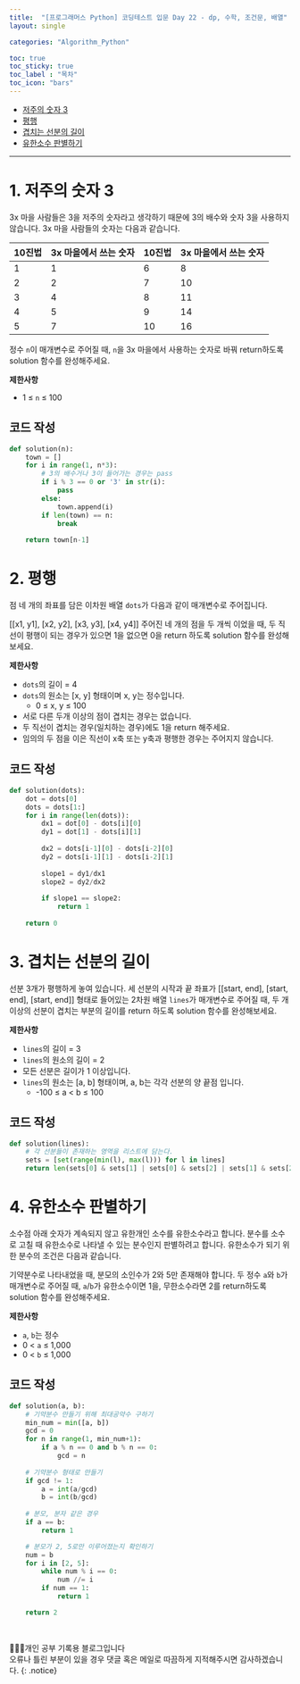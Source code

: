 ```yaml
---
title:  "[프로그래머스 Python] 코딩테스트 입문 Day 22 - dp, 수학, 조건문, 배열"
layout: single

categories: "Algorithm_Python"

toc: true
toc_sticky: true
toc_label : "목차"
toc_icon: "bars"
---
```


- [저주의 숫자 3](https://school.programmers.co.kr/learn/courses/30/lessons/120871)
- [평행](https://school.programmers.co.kr/learn/courses/30/lessons/120875)
- [겹치는 선분의 길이](https://school.programmers.co.kr/learn/courses/30/lessons/120876)
- [유한소수 판별하기](https://school.programmers.co.kr/learn/courses/30/lessons/120878)

***

# <span class="half_HL">1. 저주의 숫자 3</span>
3x 마을 사람들은 3을 저주의 숫자라고 생각하기 때문에 3의 배수와 숫자 3을 사용하지 않습니다. 3x 마을 사람들의 숫자는 다음과 같습니다.

|10진법|	3x 마을에서 쓰는 숫자|	10진법|	3x 마을에서 쓰는 숫자|
|:----|:-------------------|:------|:-----------------|
|1|	1|	6|	8|
|2|	2|	7|	10|
|3|	4|	8|	11|
|4|	5|	9|	14|
|5|	7|	10|	16|

정수 ```n```이 매개변수로 주어질 때, ```n```을 3x 마을에서 사용하는 숫자로 바꿔 return하도록 solution 함수를 완성해주세요.

**제한사항**
- 1 ≤ ```n``` ≤ 100

## 코드 작성
```python
def solution(n):
    town = []
    for i in range(1, n*3):
        # 3의 배수거나 3이 들어가는 경우는 pass
        if i % 3 == 0 or '3' in str(i):
            pass
        else:
            town.append(i)
        if len(town) == n:
            break
      
    return town[n-1]
```

# <span class="half_HL">2. 평행</span>
점 네 개의 좌표를 담은 이차원 배열 ```dots```가 다음과 같이 매개변수로 주어집니다.

[[x1, y1], [x2, y2], [x3, y3], [x4, y4]]
주어진 네 개의 점을 두 개씩 이었을 때, 두 직선이 평행이 되는 경우가 있으면 1을 없으면 0을 return 하도록 solution 함수를 완성해보세요.

**제한사항**
- ```dots```의 길이 = 4
- ```dots```의 원소는 [x, y] 형태이며 x, y는 정수입니다.
  - 0 ≤ x, y ≤ 100
- 서로 다른 두개 이상의 점이 겹치는 경우는 없습니다.
- 두 직선이 겹치는 경우(일치하는 경우)에도 1을 return 해주세요.
- 임의의 두 점을 이은 직선이 x축 또는 y축과 평행한 경우는 주어지지 않습니다.

## 코드 작성
```python
def solution(dots):
    dot = dots[0]
    dots = dots[1:]
    for i in range(len(dots)):
        dx1 = dot[0] - dots[i][0]
        dy1 = dot[1] - dots[i][1]
        
        dx2 = dots[i-1][0] - dots[i-2][0]
        dy2 = dots[i-1][1] - dots[i-2][1]
        
        slope1 = dy1/dx1
        slope2 = dy2/dx2
        
        if slope1 == slope2:
            return 1
        
    return 0
```

# <span class="half_HL">3. 겹치는 선분의 길이</span>
선분 3개가 평행하게 놓여 있습니다. 세 선분의 시작과 끝 좌표가 [[start, end], [start, end], [start, end]] 형태로 들어있는 2차원 배열 ```lines```가 매개변수로 주어질 때, 두 개 이상의 선분이 겹치는 부분의 길이를 return 하도록 solution 함수를 완성해보세요.

**제한사항**
- ```lines```의 길이 = 3
- ```lines```의 원소의 길이 = 2
- 모든 선분은 길이가 1 이상입니다.
- ```lines```의 원소는 [a, b] 형태이며, a, b는 각각 선분의 양 끝점 입니다.
  - -100 ≤ a < b ≤ 100

## 코드 작성
```python
def solution(lines):
    # 각 선분들이 존재하는 영역을 리스트에 담는다.
    sets = [set(range(min(l), max(l))) for l in lines]
    return len(sets[0] & sets[1] | sets[0] & sets[2] | sets[1] & sets[2])
```

# <span class="half_HL">4. 유한소수 판별하기</span>
소수점 아래 숫자가 계속되지 않고 유한개인 소수를 유한소수라고 합니다. 분수를 소수로 고칠 때 유한소수로 나타낼 수 있는 분수인지 판별하려고 합니다. 유한소수가 되기 위한 분수의 조건은 다음과 같습니다.

기약분수로 나타내었을 때, 분모의 소인수가 2와 5만 존재해야 합니다.
두 정수 ```a```와 ```b```가 매개변수로 주어질 때, ```a```/```b```가 유한소수이면 1을, 무한소수라면 2를 return하도록 solution 함수를 완성해주세요.

**제한사항**
- ```a```, ```b```는 정수
- 0 < ```a``` ≤ 1,000
- 0 < ```b``` ≤ 1,000

## 코드 작성
```python
def solution(a, b):
    # 기약분수 만들기 위해 최대공약수 구하기
    min_num = min([a, b])
    gcd = 0
    for n in range(1, min_num+1):
        if a % n == 0 and b % n == 0:
            gcd = n
    
    # 기약분수 형태로 만들기
    if gcd != 1:
        a = int(a/gcd)
        b = int(b/gcd)
    
    # 분모, 분자 같은 경우
    if a == b:
        return 1

    # 분모가 2, 5로만 이루어졌는지 확인하기
    num = b
    for i in [2, 5]:
        while num % i == 0:
            num //= i
        if num == 1:
            return 1

    return 2
```

<br>

👩🏻‍💻개인 공부 기록용 블로그입니다
<br>오류나 틀린 부분이 있을 경우 댓글 혹은 메일로 따끔하게 지적해주시면 감사하겠습니다.
{: .notice}